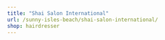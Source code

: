 ```yaml
---
title: "Shai Salon International"
url: /sunny-isles-beach/shai-salon-international/
shop: hairdresser
---
```


